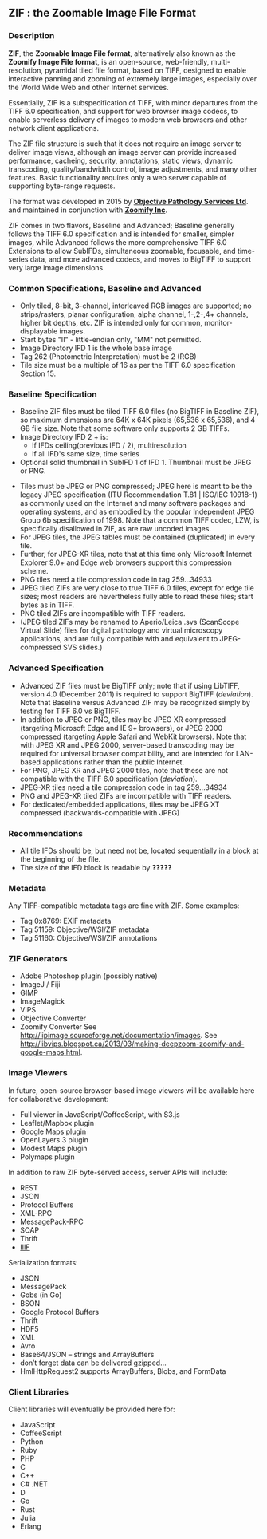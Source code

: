## ZIF : the Zoomable Image File Format
### Description
**ZIF**, the **Zoomable Image File format**, alternatively also known as the **Zoomify Image File format**, is an open-source, web-friendly, multi-resolution, pyramidal tiled file format, based on TIFF, designed to enable interactive panning and zooming of extremely large images, especially over the World Wide Web and other Internet services.

Essentially, ZIF is a subspecification of TIFF, with minor departures from the TIFF 6.0 specification, and support for web browser image codecs, to enable serverless delivery of images to modern web browsers and other network client applications.

The ZIF file structure is such that it does not require an image server to deliver image views, although an image server can provide increased performance, cacheing, security, annotations, static views, dynamic transcoding, quality/bandwidth control, image adjustments, and many other features. Basic functionality requires only a web server capable of supporting byte-range requests.

The format was developed in 2015 by [**Objective Pathology Services Ltd**](http://www.objectivepathology.com). and maintained in conjunction with [**Zoomify Inc**](http://zoomify.com).

ZIF comes in two flavors, Baseline and Advanced; Baseline generally follows the TIFF 6.0 specification and is intended for smaller, simpler images, while Advanced follows the more comprehensive TIFF 6.0 Extensions to allow SubIFDs, simultaneous zoomable, focusable, and time-series data, and more advanced codecs, and moves to BigTIFF to support very large image dimensions.

###  Common Specifications, Baseline and Advanced
- Only tiled, 8-bit, 3-channel, interleaved RGB images are supported; no strips/rasters, planar configuration, alpha channel, 1-,2-,4+ channels, higher bit depths, etc. ZIF is intended only for common, monitor-displayable images.
- Start bytes "II" - little-endian only, "MM" not permitted.
- Image Directory IFD 1 is the whole base image
- Tag 262 (Photometric Interpretation) must be 2 (RGB)
- Tile size must be a multiple of 16 as per the TIFF 6.0 specification Section 15.

### Baseline Specification
* Baseline ZIF files must be tiled TIFF 6.0 files (no BigTIFF in Baseline ZIF), so maximum dimensions are 64K x 64K pixels (65,536 x 65,536), and 4 GB file size. Note that some software only supports 2 GB TIFFs.
* Image Directory IFD 2 + is:
  * If IFDs ceiling(previous IFD / 2), multiresolution
  * If all IFD's same size, time series
* Optional solid thumbnail in SubIFD 1 of IFD 1. Thumbnail must be JPEG or PNG.
- Tiles must be JPEG or PNG compressed; JPEG here is meant to be the legacy JPEG specification (ITU Recommendation T.81 | ISO/IEC 10918-1) as commonly used on the Internet and many software packages and operating systems, and as embodied by the popular Independent JPEG Group 6b specification of 1998. Note that a common TIFF codec, LZW, is specifically disallowed in ZIF, as are raw uncoded images.
- For JPEG tiles, the JPEG tables must be contained (duplicated) in every tile.
- Further, for JPEG-XR tiles, note that at this time only Microsoft Internet Explorer 9.0+ and Edge web browsers support this compression scheme.
- PNG tiles need a tile compression code in tag 259...34933
- JPEG tiled ZIFs are very close to true TIFF 6.0 files, except for edge tile sizes; most readers are nevertheless fully able to read these files; start bytes as in TIFF.
- PNG tiled ZIFs are incompatible with TIFF readers.
- (JPEG tiled ZIFs may be renamed to Aperio/Leica .svs (ScanScope Virtual Slide) files for digital pathology and virtual microscopy applications, and are fully compatible with and equivalent to JPEG-compressed SVS slides.)

### Advanced Specification
- Advanced ZIF files must be BigTIFF only; note that if using LibTIFF, version 4.0 (December 2011) is required to support BigTIFF (*deviation*). Note that Baseline versus Advanced ZIF may be recognized simply by testing for TIFF 6.0 vs BigTIFF.
- In addition to JPEG or PNG, tiles may be JPEG XR compressed (targeting Microsoft Edge and IE 9+ browsers), or JPEG 2000 compressed (targeting Apple Safari and WebKit browsers). Note that with JPEG XR and JPEG 2000, server-based transcoding may be required for universal browser compatibility, and are intended for LAN-based applications rather than the public Internet.
- For PNG, JPEG XR and JPEG 2000 tiles, note that these are not compatible with the TIFF 6.0 specification (*deviation*).
- JPEG-XR tiles need a tile compression code in tag 259...34934
- PNG and JPEG-XR tiled ZIFs are incompatible with TIFF readers.
- For dedicated/embedded applications, tiles may be JPEG XT compressed (backwards-compatible with JPEG)

### Recommendations
- All tile IFDs should be, but need not be, located sequentially in a block at the beginning of the file.
- The size of the IFD block is readable by **?????**

### Metadata
Any TIFF-compatible metadata tags are fine with ZIF. Some examples:
- Tag 0x8769: EXIF metadata
- Tag 51159: Objective/WSI/ZIF metadata
- Tag 51160: Objective/WSI/ZIF annotations

### ZIF Generators
* Adobe Photoshop plugin (possibly native)
* ImageJ / Fiji
* GIMP
* ImageMagick
* VIPS
* Objective Converter
* Zoomify Converter
See http://iipimage.sourceforge.net/documentation/images.
See http://libvips.blogspot.ca/2013/03/making-deepzoom-zoomify-and-google-maps.html.

### Image Viewers
In future, open-source browser-based image viewers will be available here for collaborative development:
* Full viewer in JavaScript/CoffeeScript, with S3.js
* Leaflet/Mapbox plugin
* Google Maps plugin
* OpenLayers 3 plugin
* Modest Maps plugin
* Polymaps plugin

In addition to raw ZIF byte-served access, server APIs will include:
* REST
* JSON
* Protocol Buffers
* XML-RPC
* MessagePack-RPC
* SOAP
* Thrift
* [IIIF](http://iiif.io)

Serialization formats:
* JSON
* MessagePack
* Gobs (in Go)
* BSON
* Google Protocol Buffers
* Thrift
* HDF5
* XML
* Avro
* Base64/JSON – strings and ArrayBuffers
* don’t forget data can be delivered gzipped…
* HmlHttpRequest2 supports ArrayBuffers, Blobs, and FormData


### Client Libraries
Client libraries will eventually be provided here for:
* JavaScript
* CoffeeScript
* Python
* Ruby
* PHP
* C
* C++
* C# .NET
* D
* Go
* Rust
* Julia
* Erlang
